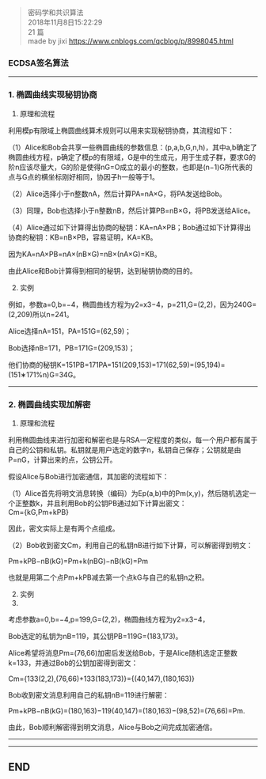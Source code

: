 > 密码学和共识算法  
> 2018年11月8日15:22:29       
> 21 篇  
>made by jixi
> https://www.cnblogs.com/qcblog/p/8998045.html

###  ECDSA签名算法


----------


### 1. 椭圆曲线实现秘钥协商  

1. 原理和流程

 利用模p有限域上椭圆曲线算术规则可以用来实现秘钥协商，其流程如下：  
 

（1）Alice和Bob会共享一些椭圆曲线的参数信息：(p,a,b,G,n,h)，其中a,b确定了椭圆曲线方程，p确定了模p的有限域，G是中的生成元，用于生成子群，要求G的阶n应该尽量大，G的阶是使得nG=O成立的最小的整数，也即是(n−1)G所代表的点与G点的横坐标刚好相同，协因子h一般等于1。  


（2）Alice选择小于n整数nA，然后计算PA=nA×G，将PA发送给Bob。  


（3）同理，Bob也选择小于n整数nB，然后计算PB=nB×G，将PB发送给Alice。  


（4）Alice通过如下计算得出协商的秘钥：KA=nA×PB；Bob通过如下计算得出协商的秘钥：KB=nB×PB，容易证明，KA=KB。  


因为KA=nA×PB=nA×(nB×G)=nB×(nA×G)=KB。  


由此Alice和Bob计算得到相同的秘钥，达到秘钥协商的目的。  


2. 实例

例如，参数a=0,b=−4，椭圆曲线方程为y2=x3−4，p=211,G=(2,2)，因为240G=(2,209)所以n=241。  


Alice选择nA=151，PA=151G=(62,59)；  


Bob选择nB=171，PB=171G=(209,153)；  


他们协商的秘钥K=151PB=171PA=151(209,153)=171(62,59)=(95,194)=(151∗171%n)G=34G。  

----------

### 2. 椭圆曲线实现加解密  

1. 原理和流程  


利用椭圆曲线来进行加密和解密也是与RSA一定程度的类似，每一个用户都有属于自己的公钥和私钥。私钥就是用户选定的数字n，私钥自己保存；公钥就是由P=nG，计算出来的点，公钥公开。  


假设Alice与Bob进行加密通信，其加密的流程如下：  


（1）Alice首先将明文消息转换（编码）为Ep(a,b)中的Pm(x,y)，然后随机选定一个正整数k，并且利用Bob的公钥PB通过如下计算出密文：  
Cm={kG,Pm+kPB}  

因此，密文实际上是有两个点组成。  


（2）Bob收到密文Cm，利用自己的私钥nB进行如下计算，可以解密得到明文：  


Pm+kPB−nB(kG)=Pm+k(nBG)−nB(kG)=Pm  

也就是用第二个点Pm+kPB减去第一个点kG与自己的私钥n之积。  


2. 实例  
3. 

 考虑参数a=0,b=−4,p=199,G=(2,2)，椭圆曲线方程为y2=x3−4，  


Bob选定的私钥为nB=119，其公钥PB=119G=(183,173)。  


Alice希望将消息Pm=(76,66)加密后发送给Bob，于是Alice随机选定正整数k=133，并通过Bob的公钥加密得到密文：  


Cm={133(2,2),(76,66)+133(183,173)}={(40,147),(180,163)}  

Bob收到密文消息利用自己的私钥nB=119进行解密：  


Pm+kPB−nB(kG)=(180,163)−119(40,147)=(180,163)−(98,52)=(76,66)=Pm.  


由此，Bob顺利解密得到明文消息，Alice与Bob之间完成加密通信。  


----------



----------
## END

